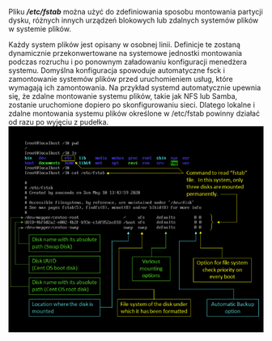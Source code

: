 Pliku ***/etc/fstab*** można użyć do zdefiniowania sposobu montowania partycji dysku, różnych innych urządzeń blokowych lub zdalnych systemów plików w systemie plików.

Każdy system plików jest opisany w osobnej linii. Definicje te zostaną dynamicznie przekonwertowane na systemowe jednostki montowania podczas rozruchu i po ponownym załadowaniu konfiguracji menedżera systemu. Domyślna konfiguracja spowoduje automatyczne fsck i zamontowanie systemów plików przed uruchomieniem usług, które wymagają ich zamontowania. Na przykład systemd automatycznie upewnia się, że zdalne montowanie systemu plików, takie jak NFS lub Samba, zostanie uruchomione dopiero po skonfigurowaniu sieci. Dlatego lokalne i zdalne montowania systemu plików określone w /etc/fstab powinny działać od razu po wyjęciu z pudełka. 
![fstab](/grafiki/3_5_1_fstab.png)
